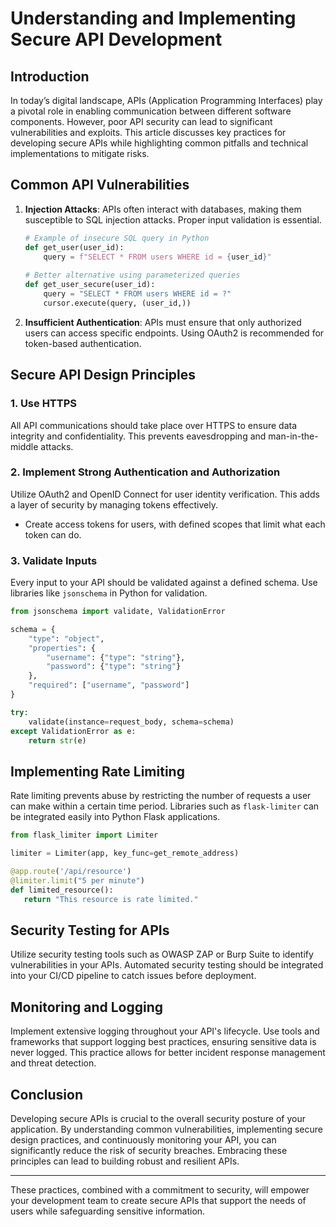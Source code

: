# Understanding and Implementing Secure API Development

## Introduction
In today’s digital landscape, APIs (Application Programming Interfaces) play a pivotal role in enabling communication between different software components. However, poor API security can lead to significant vulnerabilities and exploits. This article discusses key practices for developing secure APIs while highlighting common pitfalls and technical implementations to mitigate risks.

## Common API Vulnerabilities
1. **Injection Attacks**: APIs often interact with databases, making them susceptible to SQL injection attacks. Proper input validation is essential.
   ```python
   # Example of insecure SQL query in Python
   def get_user(user_id):
       query = f"SELECT * FROM users WHERE id = {user_id}"
       
   # Better alternative using parameterized queries
   def get_user_secure(user_id):
       query = "SELECT * FROM users WHERE id = ?"
       cursor.execute(query, (user_id,))
   ```
2. **Insufficient Authentication**: APIs must ensure that only authorized users can access specific endpoints. Using OAuth2 is recommended for token-based authentication.

## Secure API Design Principles
### 1. Use HTTPS
All API communications should take place over HTTPS to ensure data integrity and confidentiality. This prevents eavesdropping and man-in-the-middle attacks.

### 2. Implement Strong Authentication and Authorization
Utilize OAuth2 and OpenID Connect for user identity verification. This adds a layer of security by managing tokens effectively. 
   - Create access tokens for users, with defined scopes that limit what each token can do.

### 3. Validate Inputs
Every input to your API should be validated against a defined schema. Use libraries like `jsonschema` in Python for validation.
   ```python
   from jsonschema import validate, ValidationError
   
   schema = {
       "type": "object",
       "properties": {
           "username": {"type": "string"},
           "password": {"type": "string"}
       },
       "required": ["username", "password"]
   }
   
   try:
       validate(instance=request_body, schema=schema)
   except ValidationError as e:
       return str(e)
   ```

## Implementing Rate Limiting
Rate limiting prevents abuse by restricting the number of requests a user can make within a certain time period. Libraries such as `flask-limiter` can be integrated easily into Python Flask applications.
```python
from flask_limiter import Limiter

limiter = Limiter(app, key_func=get_remote_address)

@app.route('/api/resource')
@limiter.limit("5 per minute")
def limited_resource():
   return "This resource is rate limited."
```

## Security Testing for APIs
Utilize security testing tools such as OWASP ZAP or Burp Suite to identify vulnerabilities in your APIs. Automated security testing should be integrated into your CI/CD pipeline to catch issues before deployment.

## Monitoring and Logging
Implement extensive logging throughout your API's lifecycle. Use tools and frameworks that support logging best practices, ensuring sensitive data is never logged. This practice allows for better incident response management and threat detection. 

## Conclusion
Developing secure APIs is crucial to the overall security posture of your application. By understanding common vulnerabilities, implementing secure design practices, and continuously monitoring your API, you can significantly reduce the risk of security breaches. Embracing these principles can lead to building robust and resilient APIs.

---

These practices, combined with a commitment to security, will empower your development team to create secure APIs that support the needs of users while safeguarding sensitive information.

